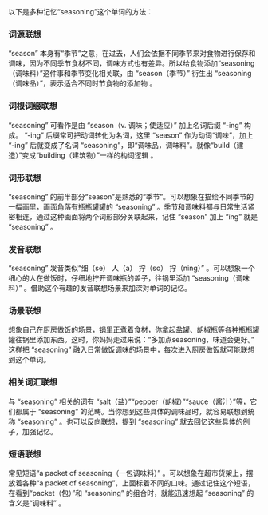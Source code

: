 以下是多种记忆“seasoning”这个单词的方法：

### 词源联想
“season” 本身有“季节”之意，在过去，人们会依据不同季节来对食物进行保存和调味，因为不同季节食材不同，调味方式也有差异。所以给食物添加“seasoning（调味料）”这件事和季节变化相关联，由 “season（季节）” 衍生出 “seasoning（调味品）”，表示适合不同时节食物的添加物 。

### 词根词缀联想
“seasoning” 可看作是由 “season（v. 调味；使适应）” 加上名词后缀 “-ing” 构成。 “-ing” 后缀常可把动词转化为名词，这里 “season” 作为动词“调味”，加上 “-ing” 后就变成了名词 “seasoning”，即“调味品，调味料”。就像“build（建造）”变成“building（建筑物）”一样的构词逻辑 。

### 词形联想
“seasoning” 的前半部分“season”是熟悉的“季节”。可以想象在描绘不同季节的一幅画里，画面角落有瓶瓶罐罐的 “seasoning” 。季节和调味料都与日常生活紧密相连，通过这种画面将两个词形部分关联起来，记住 “season” 加上 “ing” 就是 “seasoning” 。

### 发音联想
“seasoning” 发音类似“细（se） 人（a） 拧（so） 拧（ning）” 。可以想象一个细心的人在做饭时，仔细地拧开调味瓶的盖子，往锅里添加 “seasoning（调味料）” 。借助这个有趣的发音联想场景来加深对单词的记忆。 

### 场景联想
想象自己在厨房做饭的场景，锅里正煮着食材，你拿起盐罐、胡椒瓶等各种瓶瓶罐罐往锅里添加东西。这时，你妈妈走过来说：“多加点seasoning，味道会更好。” 这样把 “seasoning” 融入日常做饭调味的场景中，每次进入厨房做饭就可能联想到这个单词。 

### 相关词汇联想
与 “seasoning” 相关的词有 “salt（盐）”“pepper（胡椒）”“sauce（酱汁）”等，它们都属于 “seasoning” 的范畴。当你想到这些具体的调味品时，就容易联想到统称 “seasoning” 。也可以反向联想，提到 “seasoning” 就去回忆这些具体的例子，加强记忆。 

### 短语联想
常见短语“a packet of seasoning（一包调味料）” 。可以想象在超市货架上，摆放着各种“a packet of seasoning”，上面标着不同的口味。通过记住这个短语，在看到“packet（包）”和 “seasoning” 的组合时，就能迅速想起 “seasoning” 的含义是“调味料” 。 